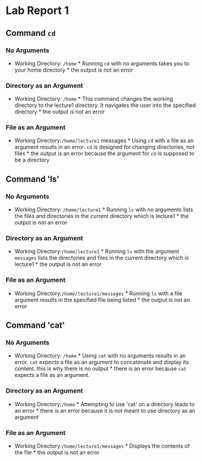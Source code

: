 # Lab Report 1
## Command `cd`
### No Arguments 
* Working Directory: `/home` * Running `cd` with no arguments takes you to your home directory * the output is not an error
### Directory as an Argument
* Working Directory: `/home` * This command changes the working directory to the lecture1 directory. It navigates the user into the specified directory * the output is not an error
### File as an Argument
* Working Directory:`/home/lecture1` messages * Using `cd` with a file as an argument results in an error. `cd` is designed for changing directories, not files * the output is an error because the argument for `cd` is supposed to be a directory
## Command 'ls'
### No Arguments
* Working Directory: `/home/lecture1` * Running `ls` with no arguments lists the files and directories in the current directory which is lecture1  * the output is not an error
### Directory as an Argument
* Working Directory:`/home/lecture1` * Running `ls` with the argument `messages` lists the directories and files in the current directory which is lecture1 * the output is not an error
### File as an Argument
* Working Directory:`/home/lecture1/messages` * Running `ls` with a file argument results in the specified file being listed  * the output is not an error
## Command 'cat'
### No Arguments
* Working Directory: `/home` * Using `cat` with no arguments results in an error. `cat` expects a file as an argument to concatenate and display its content. this is why there is no output * there is an error because `cat` expects a file as an argument.
### Directory as an Argument
* Working Directory:`/home` * Attempting to use 'cat' on a directory leads to an error * there is an error because it is not meant to use directory as an argument
### File as an Argument
* Working Directory:`/home/lecture1/messages` * Displays the contents of the file * the output is not an error
